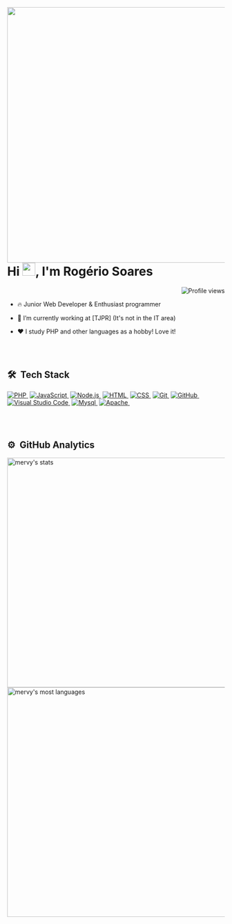 
<img align="right" height="590em" src="https://raw.githubusercontent.com/gist/mervy/f314904cb7e2c69274c2389ab3269a88/raw/6bf5efeb23ecc96c280382687a82eb620336464e/githubcard.svg"/>

<h1 align="left">Hi <img src="https://raw.githubusercontent.com/kaueMarques/kaueMarques/master/hi.gif" width="30px">, I'm Rogério Soares</h1>
<p align="right"> <img src="https://komarev.com/ghpvc/?username=mervy&color=blue" alt="Profile views" /> </p>

- 🔥 Junior Web Developer & Enthusiast programmer 

- 🔭 I’m currently working at [TJPR] (It's not in the IT area)
- ❤️ I study PHP and other languages as a hobby! Love it!

<!--
- 👨‍💻 All of my projects are available at [](https://maykbrito.dev)

- ▶️ I regularly post videos on [youtube.com/maykbrito](https://youtube.com/maykbrito)

- 💬 Ask me about **JavaScript, HTML, CSS, SQL, Node.JS**

- ⚡ Fun fact **Oneye 😜**
-->
<br><br>

## 🛠 &nbsp;Tech Stack


<a href="https://www.php.net/">![PHP](https://img.shields.io/badge/-PHP-05122A?style=flat&logo=PHP)&nbsp;</a>
<a href="https://www.ecma-international.org/">![JavaScript](https://img.shields.io/badge/-JavaScript-05122A?style=flat&logo=javascript)&nbsp;</a>
<a href="https://nodejs.org/en/">![Node.js](https://img.shields.io/badge/-Node.js-05122A?style=flat&logo=node.js)&nbsp;</a>
<a href="https://www.w3.org/html/">![HTML](https://img.shields.io/badge/-HTML-05122A?style=flat&logo=HTML5)&nbsp;</a>
<a href="https://www.php.net/">![CSS](https://img.shields.io/badge/-CSS-05122A?style=flat&logo=CSS3&logoColor=1572B6)&nbsp;</a>
<a href="https://www.php.net/"><a href="https://git-scm.com/">![Git](https://img.shields.io/badge/-Git-05122A?style=flat&logo=git)&nbsp;</a>
<a href="https://www.php.net/">![GitHub](https://img.shields.io/badge/-GitHub-05122A?style=flat&logo=github)&nbsp;</a>
<a href="https://www.php.net/">![Visual Studio Code](https://img.shields.io/badge/-Visual%20Studio%20Code-05122A?style=flat&logo=visual-studio-code&logoColor=007ACC)&nbsp;</a>
<a href="https://www.php.net/">![Mysql](https://img.shields.io/badge/-MySQL-05122A?style=flat&logo=mysql)&nbsp;</a>
<a href="https://www.php.net/">![Apache](https://img.shields.io/badge/-Apache-05122A?style=flat&logo=apache)&nbsp;</a>


<br><br>

## ⚙️ &nbsp;GitHub Analytics

<p align="left">
<img width="530em" src="https://github-readme-stats.vercel.app/api?username=mervy&show_icons=true&theme=vision-friendly-dark" alt="mervy's stats"/>
<img width="530em" src="https://github-readme-stats.vercel.app/api/top-langs/?username=mervy&layout=compact&theme=vision-friendly-dark" alt="mervy's most languages"/>
</p>

<br><br>
<!--
## 👨🏽‍🦲 &nbsp;Social Links

<p align="left" style="background:yellow">
<a href="https://codepen.io/maykbrito" target="_blank">
  <img align="center" src="https://img.shields.io/badge/-maykbrito-05122A?style=flat&logo=codepen" alt="codepen"/>
</a>
<a href="https://twitter.com/maykbrito" target="_blank">
  <img align="center" src="https://img.shields.io/badge/-maykbrito-05122A?style=flat&logo=twitter" alt="twitter"/>  
</a>
<a href="https://linkedin.com/in/maykbrito" target="_blank">
  <img align="center" src="https://img.shields.io/badge/-maykbrito-05122A?style=flat&logo=linkedin" alt="linkedin"/>
</a>
<a href="https://instagram.com/maykbrito" target="_blank">
 <img align="center" src="https://img.shields.io/badge/-maykbrito-05122A?style=flat&logo=instagram" alt="instagram"/>
</a>
<a href="https://youtube.com/maykbrito" target="_blank">
 <img align="center" src="https://img.shields.io/badge/-maykbrito-05122A?style=flat&logo=youtube" alt="youtube"/>
</a>
</p>


<img width="500em" src="https://github-readme-twitter-gazf.vercel.app/api?id=merv&layout=wide&show_reply=off&show_retweet=off" />
-->

